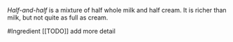 *Half-and-half* is a mixture of half whole milk and half cream. It is richer than milk, but not quite as full as cream.

#Ingredient
[[TODO]] add more detail